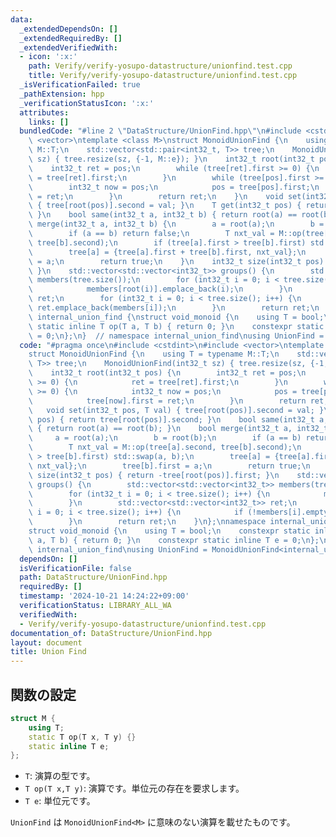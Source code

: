 ```yaml
---
data:
  _extendedDependsOn: []
  _extendedRequiredBy: []
  _extendedVerifiedWith:
  - icon: ':x:'
    path: Verify/verify-yosupo-datastructure/unionfind.test.cpp
    title: Verify/verify-yosupo-datastructure/unionfind.test.cpp
  _isVerificationFailed: true
  _pathExtension: hpp
  _verificationStatusIcon: ':x:'
  attributes:
    links: []
  bundledCode: "#line 2 \"DataStructure/UnionFind.hpp\"\n#include <cstdint>\n#include\
    \ <vector>\ntemplate <class M>\nstruct MonoidUnionFind {\n    using T = typename\
    \ M::T;\n    std::vector<std::pair<int32_t, T>> tree;\n    MonoidUnionFind(int32_t\
    \ sz) { tree.resize(sz, {-1, M::e}); }\n    int32_t root(int32_t pos) {\n    \
    \    int32_t ret = pos;\n        while (tree[ret].first >= 0) {\n            ret\
    \ = tree[ret].first;\n        }\n        while (tree[pos].first >= 0) {\n    \
    \        int32_t now = pos;\n            pos = tree[pos].first;\n            tree[now].first\
    \ = ret;\n        }\n        return ret;\n    }\n    void set(int32_t pos, T val)\
    \ { tree[root(pos)].second = val; }\n    T get(int32_t pos) { return tree[root(pos)].second;\
    \ }\n    bool same(int32_t a, int32_t b) { return root(a) == root(b); }\n    bool\
    \ merge(int32_t a, int32_t b) {\n        a = root(a);\n        b = root(b);\n\
    \        if (a == b) return false;\n        T nxt_val = M::op(tree[a].second,\
    \ tree[b].second);\n        if (tree[a].first > tree[b].first) std::swap(a, b);\n\
    \        tree[a] = {tree[a].first + tree[b].first, nxt_val};\n        tree[b].first\
    \ = a;\n        return true;\n    }\n    int32_t size(int32_t pos) { return -tree[root(pos)].first;\
    \ }\n    std::vector<std::vector<int32_t>> groups() {\n        std::vector<std::vector<int32_t>>\
    \ members(tree.size());\n        for (int32_t i = 0; i < tree.size(); i++) {\n\
    \            members[root(i)].emplace_back(i);\n        }\n        std::vector<std::vector<int32_t>>\
    \ ret;\n        for (int32_t i = 0; i < tree.size(); i++) {\n            if (!members[i].empty())\
    \ ret.emplace_back(members[i]);\n        }\n        return ret;\n    }\n};\nnamespace\
    \ internal_union_find {\nstruct void_monoid {\n    using T = bool;\n    constexpr\
    \ static inline T op(T a, T b) { return 0; }\n    constexpr static inline T e\
    \ = 0;\n};\n}  // namespace internal_union_find\nusing UnionFind = MonoidUnionFind<internal_union_find::void_monoid>;\n"
  code: "#pragma once\n#include <cstdint>\n#include <vector>\ntemplate <class M>\n\
    struct MonoidUnionFind {\n    using T = typename M::T;\n    std::vector<std::pair<int32_t,\
    \ T>> tree;\n    MonoidUnionFind(int32_t sz) { tree.resize(sz, {-1, M::e}); }\n\
    \    int32_t root(int32_t pos) {\n        int32_t ret = pos;\n        while (tree[ret].first\
    \ >= 0) {\n            ret = tree[ret].first;\n        }\n        while (tree[pos].first\
    \ >= 0) {\n            int32_t now = pos;\n            pos = tree[pos].first;\n\
    \            tree[now].first = ret;\n        }\n        return ret;\n    }\n \
    \   void set(int32_t pos, T val) { tree[root(pos)].second = val; }\n    T get(int32_t\
    \ pos) { return tree[root(pos)].second; }\n    bool same(int32_t a, int32_t b)\
    \ { return root(a) == root(b); }\n    bool merge(int32_t a, int32_t b) {\n   \
    \     a = root(a);\n        b = root(b);\n        if (a == b) return false;\n\
    \        T nxt_val = M::op(tree[a].second, tree[b].second);\n        if (tree[a].first\
    \ > tree[b].first) std::swap(a, b);\n        tree[a] = {tree[a].first + tree[b].first,\
    \ nxt_val};\n        tree[b].first = a;\n        return true;\n    }\n    int32_t\
    \ size(int32_t pos) { return -tree[root(pos)].first; }\n    std::vector<std::vector<int32_t>>\
    \ groups() {\n        std::vector<std::vector<int32_t>> members(tree.size());\n\
    \        for (int32_t i = 0; i < tree.size(); i++) {\n            members[root(i)].emplace_back(i);\n\
    \        }\n        std::vector<std::vector<int32_t>> ret;\n        for (int32_t\
    \ i = 0; i < tree.size(); i++) {\n            if (!members[i].empty()) ret.emplace_back(members[i]);\n\
    \        }\n        return ret;\n    }\n};\nnamespace internal_union_find {\n\
    struct void_monoid {\n    using T = bool;\n    constexpr static inline T op(T\
    \ a, T b) { return 0; }\n    constexpr static inline T e = 0;\n};\n}  // namespace\
    \ internal_union_find\nusing UnionFind = MonoidUnionFind<internal_union_find::void_monoid>;"
  dependsOn: []
  isVerificationFile: false
  path: DataStructure/UnionFind.hpp
  requiredBy: []
  timestamp: '2024-10-21 14:24:22+09:00'
  verificationStatus: LIBRARY_ALL_WA
  verifiedWith:
  - Verify/verify-yosupo-datastructure/unionfind.test.cpp
documentation_of: DataStructure/UnionFind.hpp
layout: document
title: Union Find
---
```


## 関数の設定
```cpp
struct M {
    using T;
    static T op(T x, T y) {}
    static inline T e;
};
```
* `T`: 演算の型です。
* `T op(T x,T y)`: 演算です。単位元の存在を要求します。
* `T e`: 単位元です。

`UnionFind` は `MonoidUnionFind<M>` に意味のない演算を載せたものです。